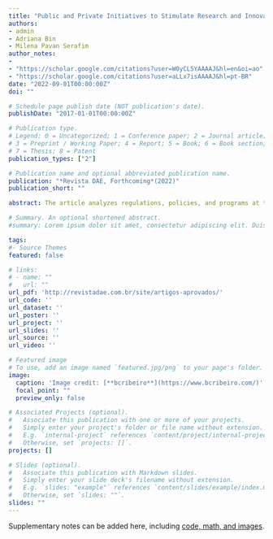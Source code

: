 ```yaml
---
title: "Public and Private Initiatives to Stimulate Research and Innovation in Brazilian Sanitation"
authors:
- admin
- Adriana Bin
- Milena Pavan Serafim
author_notes:
- 
- "https://scholar.google.com/citations?user=W0yCL5YAAAAJ&hl=en&oi=ao"
- "https://scholar.google.com/citations?user=aLLx7isAAAAJ&hl=pt-BR"
date: "2022-09-01T00:00:00Z"
doi: ""

# Schedule page publish date (NOT publication's date).
publishDate: "2017-01-01T00:00:00Z"

# Publication type.
# Legend: 0 = Uncategorized; 1 = Conference paper; 2 = Journal article;
# 3 = Preprint / Working Paper; 4 = Report; 5 = Book; 6 = Book section;
# 7 = Thesis; 8 = Patent
publication_types: ["2"]

# Publication name and optional abbreviated publication name.
publication: "*Revista DAE, Forthcoming*(2022)"
publication_short: ""

abstract: The article analyzes regulations, policies, and programs at the national and sub-national levels, as well as private initiatives that support research and innovation in the Brazilian sanitation sector. This research was constructed through document analysis and the application of analytical frameworks in laws, ordinances, and public calls for proposals, distinguishing the different natures of these initiatives. The results demonstrate a predominance of technology-push policies in the sector that suffer from instability in the sources of financing at the federal level. At the same time, it is possible to verify the growth, at the regional level, of initiatives from companies and associations, which aim to encourage startups. During the research, it was verified that, despite the national state withdrawing and diminishing its efforts to actively promote the development of research and innovation in Brazilian sanitation, it still constitutes a central actor to foster it. Given this scenario, new strategies are necessary to promote research and innovation in Brazilian sanitation and the inclusion of new players in the sector, such as startups. 

# Summary. An optional shortened abstract.
#summary: Lorem ipsum dolor sit amet, consectetur adipiscing elit. Duis posuere tellus ac convallis placerat. Proin tincidunt magna sed ex sollicitudin condimentum.

tags:
#- Source Themes
featured: false

# links:
# - name: ""
#   url: ""
url_pdf: 'http://revistadae.com.br/site/artigos-aprovados/'
url_code: ''
url_dataset: ''
url_poster: ''
url_project: ''
url_slides: ''
url_source: ''
url_video: ''

# Featured image
# To use, add an image named `featured.jpg/png` to your page's folder. 
image:
  caption: 'Image credit: [**bcribeiro**](https://www.bcribeiro.com/)'
  focal_point: ""
  preview_only: false

# Associated Projects (optional).
#   Associate this publication with one or more of your projects.
#   Simply enter your project's folder or file name without extension.
#   E.g. `internal-project` references `content/project/internal-project/index.md`.
#   Otherwise, set `projects: []`.
projects: []

# Slides (optional).
#   Associate this publication with Markdown slides.
#   Simply enter your slide deck's filename without extension.
#   E.g. `slides: "example"` references `content/slides/example/index.md`.
#   Otherwise, set `slides: ""`.
slides: ""
---
```


Supplementary notes can be added here, including [code, math, and images](https://wowchemy.com/docs/writing-markdown-latex/).
